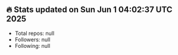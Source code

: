 ## 🔥 Stats updated on Sun Jun  1 04:02:37 UTC 2025

- Total repos: null
- Followers: null
- Following: null
